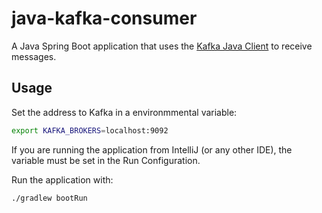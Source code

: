 # java-kafka-consumer

A Java Spring Boot application that uses
the [Kafka Java Client](https://docs.confluent.io/clients-kafka-java/current/overview.html) to receive messages.

## Usage

Set the address to Kafka in a environmmental variable:

```sh
export KAFKA_BROKERS=localhost:9092 
```

If you are running the application from IntelliJ (or any other IDE), the variable must be set in the Run Configuration.

Run the application with:

```sh
./gradlew bootRun  
```

